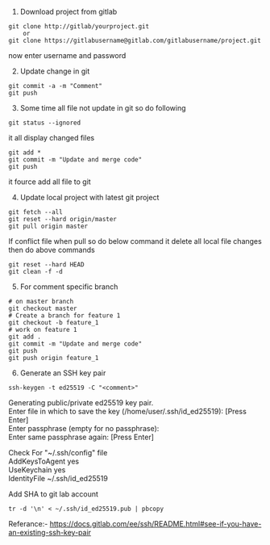 1) Download project from gitlab

```
git clone http://gitlab/yourproject.git
    or
git clone https://gitlabusername@gitlab.com/gitlabusername/project.git
```
now enter username and password


2) Update change in git

```
git commit -a -m "Comment"
git push
```

3) Some time all file not update in git so do following 

```
git status --ignored
```
it all display  changed files 

```
git add *
git commit -m "Update and merge code"
git push
```
it fource add all file to git


4) Update local project with latest git project

```
git fetch --all
git reset --hard origin/master
git pull origin master
```
If conflict file when pull so do below command it delete all local file changes then do above commands
```
git reset --hard HEAD
git clean -f -d
```


5) For comment specific branch

```
# on master branch
git checkout master
# Create a branch for feature 1
git checkout -b feature_1
# work on feature 1
git add .
git commit -m "Update and merge code"
git push
git push origin feature_1
```


6) Generate an SSH key pair

```
ssh-keygen -t ed25519 -C "<comment>"
```
Generating public/private ed25519 key pair.  
Enter file in which to save the key (/home/user/.ssh/id_ed25519): [Press Enter]  
Enter passphrase (empty for no passphrase):  
Enter same passphrase again: [Press Enter]  

Check For "~/.ssh/config" file    
AddKeysToAgent yes  
UseKeychain yes  
IdentityFile ~/.ssh/id_ed25519  

Add SHA to git lab account
```
tr -d '\n' < ~/.ssh/id_ed25519.pub | pbcopy
```

Referance:- https://docs.gitlab.com/ee/ssh/README.html#see-if-you-have-an-existing-ssh-key-pair

